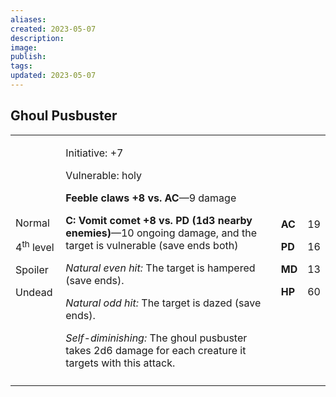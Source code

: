 ```yaml
---
aliases: 
created: 2023-05-07
description: 
image: 
publish: 
tags: 
updated: 2023-05-07
---
```


## Ghoul Pusbuster

<table>
<colgroup>
<col style="width: 16%" />
<col style="width: 72%" />
<col style="width: 5%" />
<col style="width: 5%" />
</colgroup>
<tbody>
<tr class="odd">
<td><p>Normal</p>
<p>4<sup>th</sup> level</p>
<p>Spoiler</p>
<p>Undead</p></td>
<td><p>Initiative: +7</p>
<p>Vulnerable: holy</p>
<p><strong>Feeble claws +8 vs. AC</strong>—9 damage</p>
<p><strong>C: Vomit comet +8 vs. PD (1d3 nearby enemies)</strong>—10
ongoing damage, and the target is vulnerable (save ends both)</p>
<p><em>Natural even hit:</em> The target is hampered (save ends).</p>
<p><em>Natural odd hit:</em> The target is dazed (save ends).</p>
<p><em>Self-diminishing:</em> The ghoul pusbuster takes 2d6 damage for
each creature it targets with this attack.</p></td>
<td><p><strong>AC</strong></p>
<p><strong>PD</strong></p>
<p><strong>MD</strong></p>
<p><strong>HP</strong></p></td>
<td><p>19</p>
<p>16</p>
<p>13</p>
<p>60</p></td>
</tr>
<tr class="even">
<td></td>
<td></td>
<td></td>
<td></td>
</tr>
</tbody>
</table>

